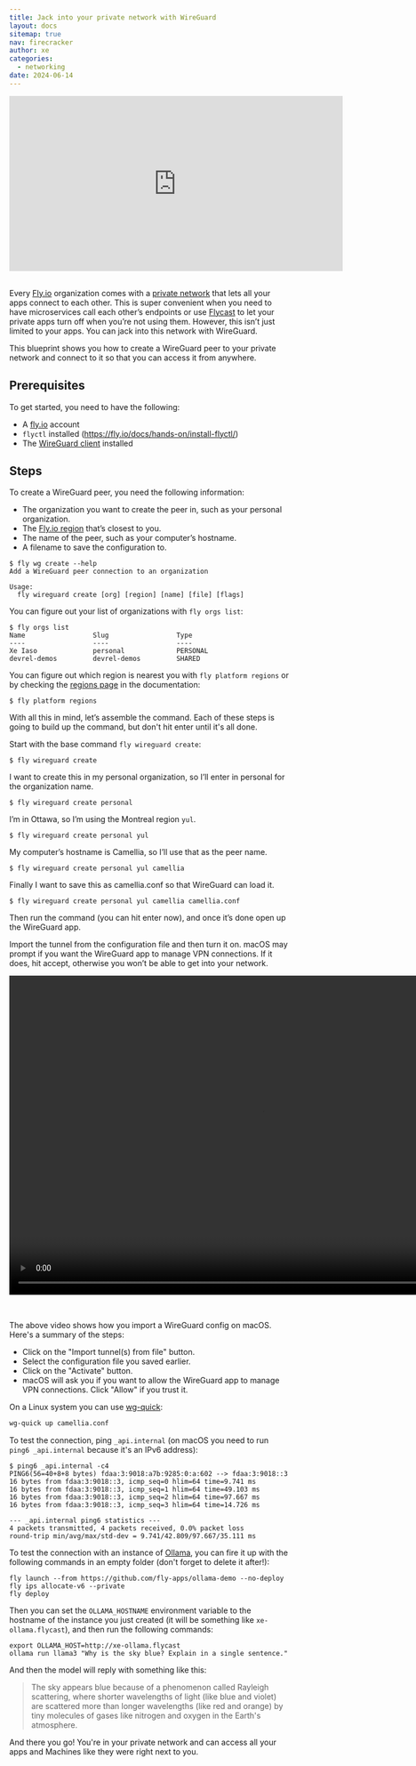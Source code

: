 ```yaml
---
title: Jack into your private network with WireGuard
layout: docs
sitemap: true
nav: firecracker
author: xe
categories:
  - networking
date: 2024-06-14
---
```


<center><iframe width="600" height="315" src="https://www.youtube-nocookie.com/embed/4NcvlIlIlso?si=DPbDPwzlRTQFx0hB" title="YouTube video player" frameborder="0" allow="accelerometer; autoplay; clipboard-write; encrypted-media; gyroscope; picture-in-picture; web-share" referrerpolicy="strict-origin-when-cross-origin" allowfullscreen></iframe></center><br />

Every [Fly.io](http://Fly.io) organization comes with a [private network](https://fly.io/docs/networking/private-networking/) that lets all your apps connect to each other. This is super convenient when you need to have microservices call each other’s endpoints or use [Flycast](/docs/networking/flycast/) to let your private apps turn off when you’re not using them. However, this isn’t just limited to your apps. You can jack into this network with WireGuard.

This blueprint shows you how to create a WireGuard peer to your private network and connect to it so that you can access it from anywhere.

## Prerequisites

To get started, you need to have the following:

- A [fly.io](http://fly.io) account
- `flyctl` installed (https://fly.io/docs/hands-on/install-flyctl/)
- The [WireGuard client](https://www.wireguard.com/install/) installed

## Steps

To create a WireGuard peer, you need the following information:

- The organization you want to create the peer in, such as your personal organization.
- The [Fly.io region](/docs/reference/regions/) that’s closest to you.
- The name of the peer, such as your computer’s hostname.
- A filename to save the configuration to.

```
$ fly wg create --help
Add a WireGuard peer connection to an organization

Usage:
  fly wireguard create [org] [region] [name] [file] [flags]
```

You can figure out your list of organizations with `fly orgs list`:

```
$ fly orgs list
Name                 Slug                 Type
----                 ----                 ----
Xe Iaso              personal             PERSONAL
devrel-demos         devrel-demos         SHARED
```

You can figure out which region is nearest you with `fly platform regions` or by checking the [regions page](https://fly.io/docs/reference/regions/) in the documentation:

```
$ fly platform regions
```

With all this in mind, let’s assemble the command. Each of these steps is going to build up the command, but don't hit enter until it's all done.

Start with the base command `fly wireguard create`:

```
$ fly wireguard create
```

I want to create this in my personal organization, so I’ll enter in personal for the organization name.

```
$ fly wireguard create personal
```

I’m in Ottawa, so I’m using the Montreal region `yul`.

```
$ fly wireguard create personal yul
```

My computer’s hostname is Camellia, so I’ll use that as the peer name.

```
$ fly wireguard create personal yul camellia
```

Finally I want to save this as camellia.conf so that WireGuard can load it.

```
$ fly wireguard create personal yul camellia camellia.conf
```

Then run the command (you can hit enter now), and once it’s done open up the WireGuard app.

Import the tunnel from the configuration file and then turn it on. macOS may prompt if you want the WireGuard app to manage VPN connections. If it does, hit accept, otherwise you won’t be able to get into your network.

<video width="886" height="574" controls autoplay loop style="margin-bottom: 2rem;">
  <source src="./wireguard-activate.mp4" type="video/mp4">
  Your browser does not support the video tag.
</video>

The above video shows how you import a WireGuard config on macOS. Here's a summary of the steps:

- Click on the "Import tunnel(s) from file" button.
- Select the configuration file you saved earlier.
- Click on the "Activate" button.
- macOS will ask you if you want to allow the WireGuard app to manage VPN connections. Click "Allow" if you trust it.

On a Linux system you can use [wg-quick](https://www.man7.org/linux/man-pages/man8/wg-quick.8.html+external):

```sh
wg-quick up camellia.conf
```

To test the connection, ping `_api.internal` (on macOS you need to run `ping6 _api.internal` because it's an IPv6 address):

```
$ ping6 _api.internal -c4
PING6(56=40+8+8 bytes) fdaa:3:9018:a7b:9285:0:a:602 --> fdaa:3:9018::3
16 bytes from fdaa:3:9018::3, icmp_seq=0 hlim=64 time=9.741 ms
16 bytes from fdaa:3:9018::3, icmp_seq=1 hlim=64 time=49.103 ms
16 bytes from fdaa:3:9018::3, icmp_seq=2 hlim=64 time=97.667 ms
16 bytes from fdaa:3:9018::3, icmp_seq=3 hlim=64 time=14.726 ms

--- _api.internal ping6 statistics ---
4 packets transmitted, 4 packets received, 0.0% packet loss
round-trip min/avg/max/std-dev = 9.741/42.809/97.667/35.111 ms
```

To test the connection with an instance of [Ollama](https://ollama.com), you can fire it up with the following commands in an empty folder (don't forget to delete it after!):

```
fly launch --from https://github.com/fly-apps/ollama-demo --no-deploy
fly ips allocate-v6 --private
fly deploy
```

Then you can set the `OLLAMA_HOSTNAME` environment variable to the hostname of the instance you just created (it will be something like `xe-ollama.flycast`), and then run the following commands:

```
export OLLAMA_HOST=http://xe-ollama.flycast
ollama run llama3 "Why is the sky blue? Explain in a single sentence."
```

And then the model will reply with something like this:

> The sky appears blue because of a phenomenon called Rayleigh scattering, where shorter wavelengths of light (like blue and violet) are scattered more than longer wavelengths (like red and orange) by tiny molecules of gases like nitrogen and oxygen in the Earth's atmosphere.

And there you go! You're in your private network and can access all your apps and Machines like they were right next to you.
